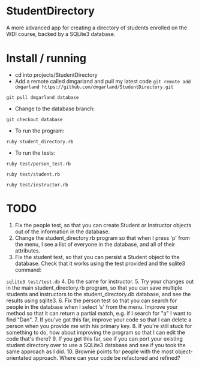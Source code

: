 StudentDirectory
================

A more advanced app for creating a directory of students enrolled on the WDI course, backed by a SQLite3 database.

# Install / running

* cd into projects/StudentDirectory
* Add a remote called dmgarland and pull my latest code
```git remote add dmgarland https://github.com/dmgarland/StudentDirectory.git```

```git pull dmgarland database```
* Change to the database branch:

```git checkout database```
* To run the program: 

```ruby student_directory.rb```
* To run the tests:
 
```ruby test/person_test.rb```

```ruby test/student.rb```

```ruby test/instructor.rb```

# TODO
1. Fix the people test, so that you can create Student or Instructor objects out of the information in the database.
2. Change the student_directory.rb program so that when I press 'p' from the menu, I see a list of everyone in the database, and all of their attributes.
3. Fix the student test, so that you can persist a Student object to the database. Check that it works using the test provided and the sqlite3 command:

```sqlite3 test/test.db```
4. Do the same for instructor.
5. Try your changes out in the main student_directory.rb program, so that you can save multiple students and instructors to the student_directory.db database, and see the results using sqlite3.
6. Fix the person test so that you can search for people in the database when I select 's' from the menu. Improve your method so that it can return a partial match, e.g. if I search for "a" I want to find "Dan".
7. If you've got this far, improve your code so that I can delete a person when you provide me with his primary key. 
8. If you're still stuck for something to do, how about improving the program so that I can edit the code that's there?
9. If you get this far, see if you can port your existing student directory over to use a SQLite3 database and see if you took the same approach as I did.
10. Brownie points for people with the most object-orientated approach. Where can your code be refactored and refined?
